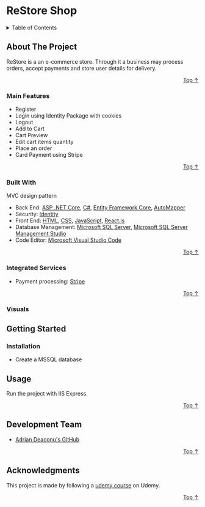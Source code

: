 ﻿
<div id="top"></div>

# ReStore Shop

<!-- TABLE OF CONTENTS -->
<details>
  <summary>Table of Contents</summary>
  <ol>
    <li>
      <a href="#about-the-project">About The Project</a>
      <ul>
        <li><a href="#main-features">Main Features</a></li>
        <li><a href="#integrated-services">Integrated Services</a></li>
        <li><a href="#built-with">Built With</a></li>
        <li><a href="#visuals">Visuals</a></li>
      </ul>
    </li>
    <li>
      <a href="#getting-started">Getting Started</a>
      <ul>
        <li><a href="#installation">Installation</a></li>
      </ul>
    </li>
    <li><a href="#usage">Usage</a></li>
    <li><a href="#development-team">Development Team</a></li>
    <li><a href="#acknowledgments">Acknowledgments</a></li>
  </ol>
</details>



<!-- ABOUT THE PROJECT -->
## About The Project

ReStore is a an e-commerce store. Through it a business may process orders, accept payments and store user details for delivery.


<p align="right"><a href="#top">Top ↑</a></p>


### Main Features

- Register
- Login using Identity Package with cookies
- Logout
- Add to Cart
- Cart Preview
- Edit cart items quantity
- Place an order
- Card Payment using Stripe

<p align="right"><a href="#top">Top ↑</a></p>

### Built With

 MVC design pattern

* Back End:  [ASP .NET Core][asp-net-core],  [C#][c#],  [Entity Framework Core][ef-core],   [AutoMapper][auto-mapper]
* Security:  [Identity][identity-core]
* Front End:  [HTML][html],  [CSS][css],   [JavaScript][js],   [React.js][react]
* Database Management:  [Microsoft SQL Server][msql-server],   [Microsoft SQL Server Management Studio][ssms]
* Code Editor:  [Microsoft Visual Studio Code][visual-studio-code]

<p align="right"><a href="#top">Top ↑</a></p>

### Integrated Services

* Payment processing: [Stripe][stripe]
<p align="right"><a href="#top">Top ↑</a></p>

### Visuals


<!-- GETTING STARTED -->
## Getting Started

### Installation


- Create a MSSQL database




<!-- USAGE EXAMPLES -->
## Usage

Run the project with IIS Express.

<p align="right"><a href="#top">Top ↑</a></p>

## Development Team

* [Adrian Deaconu's GitHub][adrian-deaconu]

<p align="right"><a href="#top">Top ↑</a></p>

<!-- ACKNOWLEDGMENTS -->
## Acknowledgments

This project is made by following a [udemy course][course] on Udemy. 

<p align="right"><a href="#top">Top ↑</a></p>

<!-- MARKDOWN LINKS & IMAGES -->

[course]: https://www.udemy.com/course/learn-to-build-an-e-commerce-store-with-dotnet-react-redux/

[asp-net-core]: https://dotnet.microsoft.com/en-us/learn/aspnet/what-is-aspnet-core
[ef-core]: https://docs.microsoft.com/en-us/ef/core/
[auto-mapper]: https://automapper.org/
[c#]: https://docs.microsoft.com/en-us/dotnet/csharp/
[html]: https://html.com/
[css]: https://www.w3.org/Style/CSS/Overview.en.html
[js]: https://www.javascript.com/
[react]: https://reactjs.org/
[react-net]: https://reactjs.net/
[bootstrap]: https://getbootstrap.com
[jquery]: https://jquery.com
[msql-server]: https://www.microsoft.com/en-us/sql-server/sql-server-2019
[ssms]: https://docs.microsoft.com/en-us/sql/ssms/download-sql-server-management-studio-ssms?view=sql-server-ver15
[visual-studio]: https://visualstudio.microsoft.com/
[visual-studio-code]: https://code.visualstudio.com/
[identity-core]: https://docs.microsoft.com/en-us/aspnet/core/security/authentication/identity?view=aspnetcore-6.0&tabs=visual-studio
[docker]: https://www.docker.com/

[adrian-deaconu]: https://github.com/AdiDD

[codecool]: https://codecool.com/en/

[mail-kit]: https://www.mailkit.com/
[fluent-mail]: https://lukelowrey.com/dotnet-email-guide-2021/
[stripe]: https://stripe.com/

